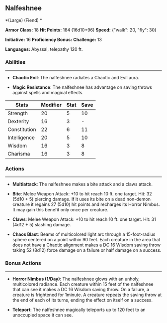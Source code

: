 ## Nalfeshnee
*(Large) (Fiend) *

**Armor Class:** 18
**Hit Points:** 184 (16d10+96)
**Speed:** {"walk": 20, "fly": 30}

**Initiative:** 16
**Proficiency Bonus:**
**Challenge:** 13

**Languages:** Abyssal, telepathy 120 ft.

### Abilities
 --- 
- **Chaotic Evil**: The nalfeshnee radiates a Chaotic and Evil aura.

- **Magic Resistance**: The nalfeshnee has advantage on saving throws against spells and magical effects.



| Stats | Modifier | Stat | Save
| ---- | ---- | ---- | ---- |
| Strength | 20 | 5 | 10 |
| Dexterity | 16 | 3 | - |
| Constitution | 22 | 6 | 11 |
| Intelligence | 20 | 5 | 10 |
| Wisdom | 16 | 3 | 8 |
| Charisma | 16 | 3 | 8 |

### Actions
 --- 
- **Multiattack**: The nalfeshnee makes a bite attack and a claws attack.

- **Bite**: Melee Weapon Attack: +10 to hit  reach 10 ft.  one target. Hit: 32 (5d10 + 5) piercing damage. If it uses its bite on a dead  non-demon creature  it regains 27 (5d10) hit points and recharges its Horror Nimbus. It may gain this benefit only once per creature.

- **Claws**: Melee Weapon Attack: +10 to hit  reach 10 ft.  one target. Hit: 31 (4d12 + 5) slashing damage.

- **Chaos Blast**: Beams of multicolored light arc through a 15-foot-radius sphere centered on a point within 90 feet. Each creature in the area that does not have a Chaotic alignment makes a DC 16 Wisdom saving throw  taking 52 (8d12) force damage on a failure or half damage on a success.

### Bonus Actions
 --- 
- **Horror Nimbus (1/Day)**: The nalfeshnee glows with an unholy, multicolored radiance. Each creature within 15 feet of the nalfeshnee that can see it makes a DC 16 Wisdom saving throw. On a failure, a creature is frightened for 1minute. A creature repeats the saving throw at the end of each of its turns, ending the effect on itself on a success.

- **Teleport**: The nalfeshnee magically teleports up to 120 feet to an unoccupied space it can see.

